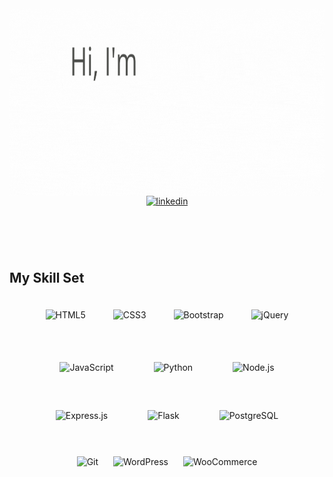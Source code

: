 <a href="https://viktoriaby.github.io/portfolio/">
        <img src="https://github.com/ViktoriaBy/ViktoriaBy/blob/main/header.gif?raw=true" align="left" height="300" width="1000" /> 
      </a>
<div align="center">
<a href="https://linkedin.com/in/viktoria-bukatova-5b681a160" target="_blank">
<img src=https://img.shields.io/badge/linkedin-%231E77B5.svg?&style=for-the-badge&logo=linkedin&logoColor=white alt=linkedin style="margin-bottom: 5px;" />
</a>  
</div> 
 
</br>
</br>
</br>
</br>

## My Skill Set  

<div align="center">  
<img style="margin: 20px" src="https://profilinator.rishav.dev/skills-assets/html5-original-wordmark.svg" alt="HTML5" height="50" />  
<img style="margin: 20px" src="https://profilinator.rishav.dev/skills-assets/css3-original-wordmark.svg" alt="CSS3" height="50" />  
<img style="margin: 20px" src="https://profilinator.rishav.dev/skills-assets/bootstrap-plain.svg" alt="Bootstrap" height="50" />  
<img style="margin: 20px" src="https://profilinator.rishav.dev/skills-assets/jquery.png" alt="jQuery" height="50" />  
</div>

</br>

</td><td valign="top" width="33%">

<div align="center">  
<img style="margin: 30px" src="https://profilinator.rishav.dev/skills-assets/javascript-original.svg" alt="JavaScript" height="50" /> 
<img style="margin: 30px" src="https://profilinator.rishav.dev/skills-assets/python-original.svg" alt="Python" height="50" />     
<img style="margin: 30px" src="https://profilinator.rishav.dev/skills-assets/nodejs-original-wordmark.svg" alt="Node.js" height="50" />  
<img style="margin: 30px" src="https://profilinator.rishav.dev/skills-assets/express-original-wordmark.svg" alt="Express.js" height="50" /> 
<img style="margin: 30px" src="https://profilinator.rishav.dev/skills-assets/flask.png" alt="Flask" height="50" />      
<img style="margin: 30px" src="https://profilinator.rishav.dev/skills-assets/postgresql-original-wordmark.svg" alt="PostgreSQL" height="50" />  
  
  
</div>

</br>
        
</td><td valign="top" width="33%">

 
<div align="center">  
<img style="margin: 10px" src="https://profilinator.rishav.dev/skills-assets/git-scm-icon.svg" alt="Git" height="50" />  
<img style="margin: 10px" src="https://profilinator.rishav.dev/skills-assets/wordpress.png" alt="WordPress" height="50" />  
<img style="margin: 10px" src="https://profilinator.rishav.dev/skills-assets/woocommerce.png" alt="WooCommerce" height="50" />  
</div>

</td></tr></table>  

<br/>  
